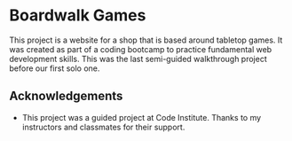 # Boardwalk Games

This project is a website for a shop that is based around tabletop games. It was created as part of a coding bootcamp to practice fundamental web development skills. This was the last semi-guided walkthrough project before our first solo one.

## Acknowledgements

  * This project was a guided project at Code Institute. Thanks to my instructors and classmates for their support.
